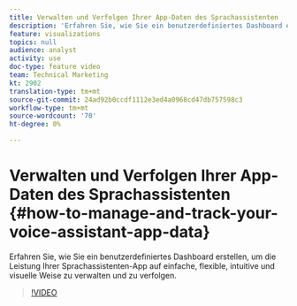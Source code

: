 ```yaml
---
title: Verwalten und Verfolgen Ihrer App-Daten des Sprachassistenten
description: 'Erfahren Sie, wie Sie ein benutzerdefiniertes Dashboard erstellen, um die Leistung Ihrer Sprachassistenten-App auf einfache, flexible, intuitive und visuelle Weise zu verwalten und zu verfolgen. '
feature: visualizations
topics: null
audience: analyst
activity: use
doc-type: feature video
team: Technical Marketing
kt: 2902
translation-type: tm+mt
source-git-commit: 24ad92b0ccdf1112e3ed4a0968cd47db757598c3
workflow-type: tm+mt
source-wordcount: '70'
ht-degree: 0%

---
```



# Verwalten und Verfolgen Ihrer App-Daten des Sprachassistenten {#how-to-manage-and-track-your-voice-assistant-app-data}

Erfahren Sie, wie Sie ein benutzerdefiniertes Dashboard erstellen, um die Leistung Ihrer Sprachassistenten-App auf einfache, flexible, intuitive und visuelle Weise zu verwalten und zu verfolgen.

>[!VIDEO](https://video.tv.adobe.com/v/27224/?quality=9)
